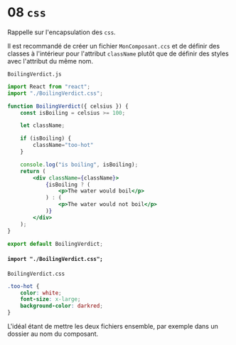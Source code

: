 # 08 `css`

Rappelle sur l'encapsulation des `css`.

Il est recommandé de créer un fichier `MonComposant.ccs` et de définir des classes à l'intérieur pour l'attribut `className` plutôt que de définir des styles avec l'attribut du même nom.

`BoilingVerdict.js`

```jsx
import React from "react";
import "./BoilingVerdict.css";

function BoilingVerdict({ celsius }) {
    const isBoiling = celsius >= 100;

    let className;

    if (isBoiling) {
        className="too-hot"
    }

    console.log("is boiling", isBoiling);
    return (
        <div className={className}>
            {isBoiling ? (
                <p>The water would boil</p>
            ) : (
                <p>The water would not boil</p>
            )}
        </div>
    );
}

export default BoilingVerdict;

```

#### `import "./BoilingVerdict.css";`



`BoilingVerdict.css`

```css
.too-hot {
    color: white;
    font-size: x-large;
    background-color: darkred;
}
```



L'idéal étant de mettre les deux fichiers ensemble, par exemple dans un dossier au nom du composant.